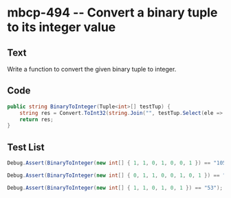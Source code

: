 # mbcp-494 -- Convert a binary tuple to its integer value

## Text

Write a function to convert the given binary tuple to integer.

## Code

```csharp
public string BinaryToInteger(Tuple<int>[] testTup) {
    string res = Convert.ToInt32(string.Join("", testTup.Select(ele => ele.ToString())), 2).ToString();
    return res;
}
```

## Test List

```csharp
Debug.Assert(BinaryToInteger(new int[] { 1, 1, 0, 1, 0, 0, 1 }) == "105");
```

```csharp
Debug.Assert(BinaryToInteger(new int[] { 0, 1, 1, 0, 0, 1, 0, 1 }) == "101");
```

```csharp
Debug.Assert(BinaryToInteger(new int[] { 1, 1, 0, 1, 0, 1 }) == "53");
```
